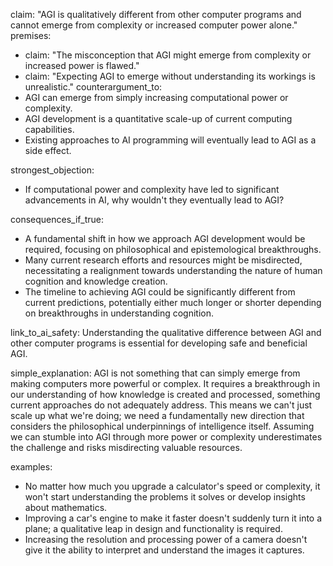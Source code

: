 claim: "AGI is qualitatively different from other computer programs and cannot emerge from complexity or increased computer power alone."
premises:
  - claim: "The misconception that AGI might emerge from complexity or increased power is flawed."
  - claim: "Expecting AGI to emerge without understanding its workings is unrealistic."
counterargument_to:
  - AGI can emerge from simply increasing computational power or complexity.
  - AGI development is a quantitative scale-up of current computing capabilities.
  - Existing approaches to AI programming will eventually lead to AGI as a side effect.

strongest_objection:
  - If computational power and complexity have led to significant advancements in AI, why wouldn't they eventually lead to AGI?

consequences_if_true:
  - A fundamental shift in how we approach AGI development would be required, focusing on philosophical and epistemological breakthroughs.
  - Many current research efforts and resources might be misdirected, necessitating a realignment towards understanding the nature of human cognition and knowledge creation.
  - The timeline to achieving AGI could be significantly different from current predictions, potentially either much longer or shorter depending on breakthroughs in understanding cognition.

link_to_ai_safety: Understanding the qualitative difference between AGI and other computer programs is essential for developing safe and beneficial AGI.

simple_explanation: AGI is not something that can simply emerge from making computers more powerful or complex. It requires a breakthrough in our understanding of how knowledge is created and processed, something current approaches do not adequately address. This means we can't just scale up what we're doing; we need a fundamentally new direction that considers the philosophical underpinnings of intelligence itself. Assuming we can stumble into AGI through more power or complexity underestimates the challenge and risks misdirecting valuable resources.

examples:
  - No matter how much you upgrade a calculator's speed or complexity, it won't start understanding the problems it solves or develop insights about mathematics.
  - Improving a car's engine to make it faster doesn't suddenly turn it into a plane; a qualitative leap in design and functionality is required.
  - Increasing the resolution and processing power of a camera doesn't give it the ability to interpret and understand the images it captures.